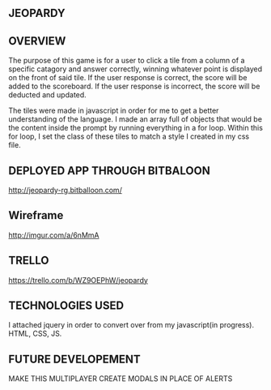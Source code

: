 JEOPARDY
-----------------



OVERVIEW
-----------------
The purpose of this game is for a user to click a tile from a column of a specific catagory and answer correctly, winning whatever point is displayed on the front of said tile.
If the user response is correct, the score will be added to the scoreboard.
If the user response is incorrect, the score will be deducted and updated.

The tiles were made in javascript in order for me to get a better understanding of the language.
I made an array full of objects that would be the content inside the prompt by running everything in a for loop.
Within this for loop, I set the class of these tiles to match a style I created in my css file.



DEPLOYED APP THROUGH BITBALOON 
-----------------
http://jeopardy-rg.bitballoon.com/



Wireframe
-----------------
http://imgur.com/a/6nMmA



TRELLO
-----------------
https://trello.com/b/WZ9OEPhW/jeopardy



TECHNOLOGIES USED
-----------------
I attached jquery in order to convert over from my javascript(in progress).
HTML, CSS, JS.



FUTURE DEVELOPEMENT
-----------------
MAKE THIS MULTIPLAYER
CREATE MODALS IN PLACE OF ALERTS
